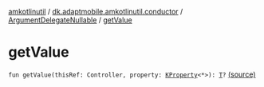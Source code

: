 [amkotlinutil](../../index.md) / [dk.adaptmobile.amkotlinutil.conductor](../index.md) / [ArgumentDelegateNullable](index.md) / [getValue](./get-value.md)

# getValue

`fun getValue(thisRef: Controller, property: `[`KProperty`](https://kotlinlang.org/api/latest/jvm/stdlib/kotlin.reflect/-k-property/index.html)`<*>): `[`T`](index.md#T)`?` [(source)](https://github.com/adaptmobile-organization/amkotlinutil/tree/master/amkotlinutil/src/main/java/dk/adaptmobile/amkotlinutil/conductor/ArgumentDelegateNullable.kt#L16)